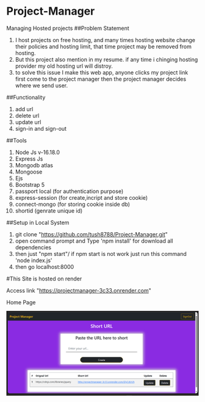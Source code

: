 # Project-Manager
Managing Hosted projects 
##Problem Statement 
1. I host projects on free hosting, and many times hosting website change their policies and hosting limit, that time project may be removed from hosting.
2. But this project also mention in my resume. if any time i chinging hosting provider my old hosting url will distroy.
3. to solve this issue I make this web app, anyone clicks my project link first come to the project manager then the project manager decides where we send user.


##Functionality 
1. add url
2. delete url
3. update url
4. sign-in and sign-out 

##Tools
1. Node Js v-16.18.0
2. Express Js
3. Mongodb atlas
4. Mongoose
5. Ejs
6. Bootstrap 5
7. passport local (for authentication purpose)
8. express-session (for create,incript and store cookie)
9. connect-mongo (for storing cookie inside db)
10. shortid (genrate unique id)

##Setup in Local System

1. git clone "https://github.com/tush8788/Project-Manager.git"
2. open command prompt and Type 'npm install' for download all dependencies
3. then just "npm start"/ if npm start is not work just run this command 'node index.js'
4. then go localhost:8000

#This Site is hosted on render

Access link "https://projectmanager-3c33.onrender.com"

Home Page

![plot](./assets/screenshort/home.png)
